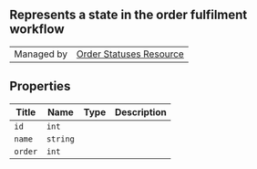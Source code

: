 ## Represents a state in the order fulfilment workflow

|||
|---|---|
| Managed by | [Order Statuses Resource](/api/stores/v2/order_statuses)

</div>

</div>

## Properties

| Title | Name | Type | Description |
| --- | --- | --- | --- |
| `id` | `int` |
| `name` | `string` |
| `order` | `int` |
